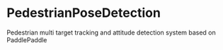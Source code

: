 # PedestrianPoseDetection
Pedestrian multi target tracking and attitude detection system based on PaddlePaddle
